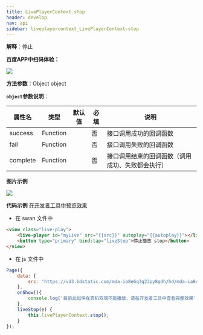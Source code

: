```yaml
---
title: LivePlayerContext.stop
header: develop
nav: api
sidebar: liveplayercontext_LivePlayerContext-stop
---
```



 
**解释**：停止 

**百度APP中扫码体验：**

<img src="https://b.bdstatic.com/miniapp/assets/images/doc_demo/fragment_LivePlayerContextStop.png"  class="demo-qrcode-image" />

**方法参数**：Object object

**`object`参数说明**：

|属性名 |类型  |默认值 |必填|说明|
|---- | ---- | ---- |---- |---|
|success   |Function  | | 否  | 接口调用成功的回调函数|
|fail  |Function  |   |否 |接口调用失败的回调函数|
|complete   | Function   |  | 否 |接口调用结束的回调函数（调用成功、失败都会执行）|


**图片示例**

<div class="m-doc-custom-examples">
    <div class="m-doc-custom-examples-correct">
        <img src="https://b.bdstatic.com/miniapp/images/Lstop.gif">
    </div>
    <div class="m-doc-custom-examples-correct">
        <img src=" ">
    </div>
    <div class="m-doc-custom-examples-correct">
        <img src=" ">
    </div>     
</div>

**代码示例**
<a href="swanide://fragment/4428752ba0ea11a9bcfd115691e958491573522155890" title="在开发者工具中预览效果" target="_self">在开发者工具中预览效果</a> 

* 在 swan 文件中

```html
<view class="live-play">
    <live-player id="myLive" src="{{src}}" autoplay="{{autoplay}}"></live-player>
    <button type="primary" bind:tap="liveStop">停止播放 stop</button>
</view>
```

* 在 js 文件中
```js
Page({
    data: {
        src: 'https://vd3.bdstatic.com/mda-ia8e6q3g23py8qdh/hd/mda-ia8e6q3g23py8qdh.mp4?playlist=%5B%22hd%22%5D&auth_key=1521549485-0-0-d5d042ba3555b2d23909d16a82916ebc&bcevod_channel=searchbox_feed&pd=share'
    },
    onShow(){
        console.log('目前此组件在真机双端不能播放，请在开发者工具中查看完整效果');
    },
    liveStop(e) {
        this.livePlayerContext.stop();
    }
});
```

